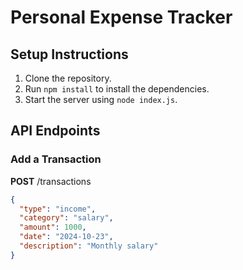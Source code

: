 # Personal Expense Tracker

## Setup Instructions
1. Clone the repository.
2. Run `npm install` to install the dependencies.
3. Start the server using `node index.js`.

## API Endpoints

### Add a Transaction
**POST** /transactions
```json
{
  "type": "income",
  "category": "salary",
  "amount": 1000,
  "date": "2024-10-23",
  "description": "Monthly salary"
}
